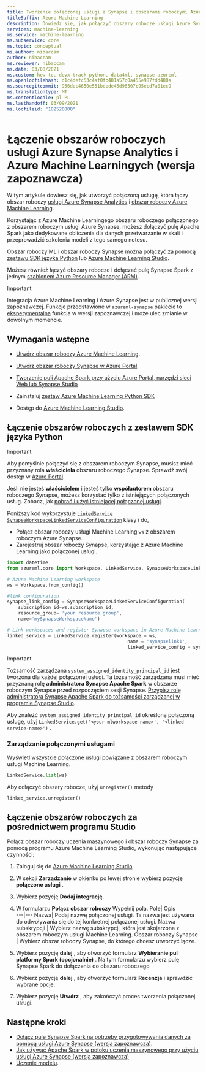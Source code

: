 ```yaml
---
title: Tworzenie połączonej usługi z Synapse i obszarami roboczymi Azure Machine Learning (wersja zapoznawcza)
titleSuffix: Azure Machine Learning
description: Dowiedz się, jak połączyć obszary robocze usługi Azure Synapse i Azure Machine Learning, aby uzyskać ujednolicone środowisko danych przetwarzanie.
services: machine-learning
ms.service: machine-learning
ms.subservice: core
ms.topic: conceptual
ms.author: nibaccam
author: nibaccam
ms.reviewer: nibaccam
ms.date: 03/08/2021
ms.custom: how-to, devx-track-python, data4ml, synapse-azureml
ms.openlocfilehash: d1c4defc53c4af0fb481a57c0a455e987fdd480a
ms.sourcegitcommit: 956dec4650e551bdede45d96507c95ecd7a01ec9
ms.translationtype: MT
ms.contentlocale: pl-PL
ms.lasthandoff: 03/09/2021
ms.locfileid: "102520000"
---
```

# <a name="link-azure-synapse-analytics-and-azure-machine-learning-workspaces-preview"></a>Łączenie obszarów roboczych usługi Azure Synapse Analytics i Azure Machine Learningych (wersja zapoznawcza)

W tym artykule dowiesz się, jak utworzyć połączoną usługę, która łączy obszar roboczy [usługi Azure Synapse Analytics](/synapse-analytics/overview-what-is.md) i [obszar roboczy Azure Machine Learning](concept-workspace.md).

Korzystając z Azure Machine Learningego obszaru roboczego połączonego z obszarem roboczym usługi Azure Synapse, możesz dołączyć pulę Apache Spark jako dedykowane obliczenia dla danych przetwarzanie w skali i przeprowadzić szkolenia modeli z tego samego notesu.

Obszar roboczy ML i obszar roboczy Synapse można połączyć za pomocą [zestawu SDK języka Python](#link-sdk) lub [Azure Machine Learning Studio](#link-studio).

Możesz również łączyć obszary robocze i dołączać pulę Synapse Spark z jednym [szablonem Azure Resource Manager (ARM)](https://github.com/Azure/azure-quickstart-templates/blob/master/101-machine-learning-linkedservice-create/azuredeploy.json).

>[!IMPORTANT]
> Integracja Azure Machine Learning i Azure Synapse jest w publicznej wersji zapoznawczej. Funkcje przedstawione w `azureml-synapse` pakiecie to [eksperymentalna](/python/api/overview/azure/ml/#stable-vs-experimental) funkcja w wersji zapoznawczej i może ulec zmianie w dowolnym momencie.

## <a name="prerequisites"></a>Wymagania wstępne

* [Utwórz obszar roboczy Azure Machine Learning](how-to-manage-workspace.md?tabs=python).

* [Utwórz obszar roboczy Synapse w Azure Portal](/synapse-analytics/quickstart-create-workspace.md).

* [Tworzenie puli Apache Spark przy użyciu Azure Portal, narzędzi sieci Web lub Synapse Studio](/synapse-analytics/quickstart-create-apache-spark-pool-portal.md)

* Zainstaluj [zestaw Azure Machine Learning Python SDK](/python/api/overview/azure/ml/intro)

* Dostęp do [Azure Machine Learning Studio](https://ml.azure.com/).

<a name="link-sdk"></a>
## <a name="link-workspaces-with-the-python-sdk"></a>Łączenie obszarów roboczych z zestawem SDK języka Python

> [!IMPORTANT]
> Aby pomyślnie połączyć się z obszarem roboczym Synapse, musisz mieć przyznany rola **właściciela** obszaru roboczego Synapse. Sprawdź swój dostęp w [Azure Portal](https://ms.portal.azure.com/).
>
> Jeśli nie jesteś **właścicielem** i jesteś tylko **współautorem** obszaru roboczego Synapse, możesz korzystać tylko z istniejących połączonych usług. Zobacz, jak [pobrać i użyć istniejącej połączonej usługi](how-to-data-prep-synapse-spark-pool.md#get-an-existing-linked-service).

Poniższy kod wykorzystuje [`LinkedService`](/python/api/azureml-core/azureml.core.linked_service.linkedservice) [`SynapseWorkspaceLinkedServiceConfiguration`](/python/api/azureml-core/azureml.core.linked_service.synapseworkspacelinkedserviceconfiguration) klasy i do,

* Połącz obszar roboczy usługi Machine Learning `ws` z obszarem roboczym Azure Synapse.
* Zarejestruj obszar roboczy Synapse, korzystając z Azure Machine Learning jako połączonej usługi.

``` python
import datetime  
from azureml.core import Workspace, LinkedService, SynapseWorkspaceLinkedServiceConfiguration

# Azure Machine Learning workspace
ws = Workspace.from_config()

#link configuration 
synapse_link_config = SynapseWorkspaceLinkedServiceConfiguration(
    subscription_id=ws.subscription_id,
    resource_group= 'your resource group',
    name='mySynapseWorkspaceName')

# Link workspaces and register Synapse workspace in Azure Machine Learning
linked_service = LinkedService.register(workspace = ws,              
                                            name = 'synapselink1',    
                                            linked_service_config = synapse_link_config)
```

> [!IMPORTANT] 
> Tożsamość zarządzana `system_assigned_identity_principal_id` jest tworzona dla każdej połączonej usługi. Ta tożsamość zarządzana musi mieć przyznaną rolę **administratora Synapse Apache Spark** w obszarze roboczym Synapse przed rozpoczęciem sesji Synapse. [Przypisz rolę administratora Synapse Apache Spark do tożsamości zarządzanej w programie Synapse Studio](../synapse-analytics/security/how-to-manage-synapse-rbac-role-assignments.md).
>
> Aby znaleźć `system_assigned_identity_principal_id` określoną połączoną usługę, użyj `LinkedService.get('<your-mlworkspace-name>', '<linked-service-name>')` .

### <a name="manage-linked-services"></a>Zarządzanie połączonymi usługami

Wyświetl wszystkie połączone usługi powiązane z obszarem roboczym usługi Machine Learning.

```python
LinkedService.list(ws)
```

Aby odłączyć obszary robocze, użyj `unregister()` metody

``` python
linked_service.unregister()
```

<a name="link-studio"></a>
## <a name="link-workspaces-via-studio"></a>Łączenie obszarów roboczych za pośrednictwem programu Studio

Połącz obszar roboczy uczenia maszynowego i obszar roboczy Synapse za pomocą programu Azure Machine Learning Studio, wykonując następujące czynności: 

1. Zaloguj się do [Azure Machine Learning Studio](https://ml.azure.com/).
1. W sekcji **Zarządzanie** w okienku po lewej stronie wybierz pozycję **połączone usługi** .
1. Wybierz pozycję **Dodaj integrację**.
1. W formularzu **Połącz obszar roboczy** Wypełnij pola. 
    Pole| Opis    
    ---|---
    Nazwa| Podaj nazwę połączonej usługi. Ta nazwa jest używana do odwoływania się do tej konkretnej połączonej usługi.
    Nazwa subskrypcji | Wybierz nazwę subskrypcji, która jest skojarzona z obszarem roboczym usługi Machine Learning. 
    Obszar roboczy Synapse | Wybierz obszar roboczy Synapse, do którego chcesz utworzyć łącze.
1. Wybierz pozycję **dalej** , aby otworzyć formularz **Wybieranie pul platformy Spark (opcjonalnie)** . Na tym formularzu wybierz pulę Synapse Spark do dołączenia do obszaru roboczego

1. Wybierz pozycję **dalej** , aby otworzyć formularz **Recenzja** i sprawdzić wybrane opcje.
1. Wybierz pozycję **Utwórz** , aby zakończyć proces tworzenia połączonej usługi.

## <a name="next-steps"></a>Następne kroki

* [Dołącz pule Synapse Spark na potrzeby przygotowywania danych za pomocą usługi Azure Synapse (wersja zapoznawcza)](how-to-data-prep-synapse-spark-pool.md).
* [Jak używać Apache Spark w potoku uczenia maszynowego przy użyciu usługi Azure Synapse (wersja zapoznawcza)](how-to-use-synapsesparkstep.md)
* [Uczenie modelu](how-to-set-up-training-targets.md).
